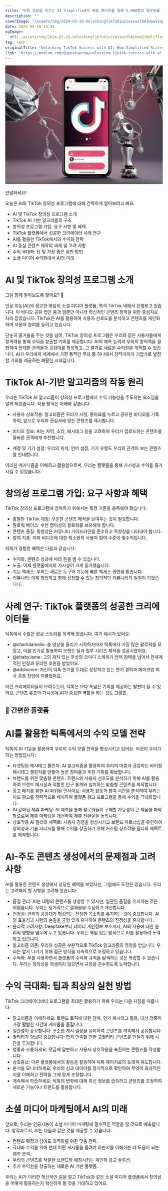 ```yaml
---
title: "틱톡 성공을 이끄는 AI Simplified가 제휴 페이지를 통해 5,000명의 팔로워를 모으는 방법"
description: ""
coverImage: "/assets/img/2024-05-16-UnlockingTikTokSuccesswithAIHowSimplifiedScalesAffiliatePagesto5000Followers_0.png"
date: 2024-05-16 13:33
ogImage: 
  url: /assets/img/2024-05-16-UnlockingTikTokSuccesswithAIHowSimplifiedScalesAffiliatePagesto5000Followers_0.png
tag: Tech
originalTitle: "Unlocking TikTok Success with AI: How Simplified Scales Affiliate Pages to 5,000 Followers"
link: "https://medium.com/@speakupnow/unlocking-tiktok-success-with-ai-how-simplified-scales-affiliate-pages-to-5-000-followers-20574b76bc84"
---
```



![Image](/assets/img/2024-05-16-UnlockingTikTokSuccesswithAIHowSimplifiedScalesAffiliatePagesto5000Followers_0.png)

안녕하세요!

오늘은 AI와 TikTok 창의성 프로그램에 대해 간략하게 알아보려고 해요. 

- AI 및 TikTok 창의성 프로그램 소개
- TikTok AI 기반 알고리즘의 구조
- 창의성 프로그램 가입: 요구 사항 및 혜택
- TikTok 플랫폼에서 성공한 크리에이터 사례 연구
- AI를 활용한 TikTok에서의 수익화 전략
- AI 중심 콘텐츠 제작의 과제 및 고려 사항
- 수익 극대화: 팁 및 가장 좋은 실천 방법
- 소셜 미디어 수익화에서 AI의 미래

# AI 및 TikTok 창의성 프로그램 소개

그럼 함께 알아보도록 할까요? 🌟

<div class="content-ad"></div>

인공 지능(AI)의 정교한 엮임이 소셜 미디어 플랫폼, 특히 TikTok 내에서 진행되고 있습니다. 이 비디오 공유 앱은 춤과 밈뿐만 아니라 혁신적인 콘텐츠 창작을 위한 중심지로 자리 잡았습니다. TikTok은 AI를 활용하여 사용자 선호도를 분석하고 콘텐츠를 개인화하며 사용자 참여를 높이고 있습니다.

단순히 즐거움을 주는 것을 넘어, TikTok 창의성 프로그램은 우리와 같은 사용자들에게 창의력을 통해 수익을 창출할 기회를 제공합니다. AI의 예측 능력과 우리의 창의력을 결합하여 방대한 관객들과 공감대를 형성하고, 그 결과로 새로운 수익원을 개척할 수 있습니다. AI가 우리에게 세계에서 가장 동적인 무대 중 하나에서 창작자이자 기업가로 발전할 기회를 제공하는 쾌활한 시대입니다.

# TikTok AI-기반 알고리즘의 작동 원리

우리는 TikTok AI 알고리즘이 창의성 프로그램에서 수익 가능성을 주도하는 요소임을 알게 되었습니다. 작용 방식은 아래와 같습니다:

<div class="content-ad"></div>

- 사용자 상호작용: 알고리즘은 우리가 시청, 좋아요를 누르고 공유한 비디오를 기록하여, 앞으로 우리의 관심사에 맞는 콘텐츠를 제시합니다.

- 비디오 정보: AI는 자막, 소리, 해시태그 등을 고려하여 우리가 업로드하는 콘텐츠를 올바른 관객에게 추천합니다.

- 계정 및 기기 설정: 우리의 위치, 언어 설정, 기기 유형도 우리의 관객이 보는 콘텐츠를 안내합니다.

이러한 메커니즘을 이해하고 활용함으로써, 우리는 플랫폼을 통해 가시성과 수익을 증가시킬 수 있었습니다.

# 창의성 프로그램 가입: 요구 사항과 혜택

TikTok 창의성 프로그램에 참여하기 위해서는 특정 기준을 충족해야 했습니다:

<div class="content-ad"></div>

- 활발한 TikTok 계정: 꾸준한 콘텐츠 제작을 보여주는 것이 필요합니다.
- 팔로워 베이스: 수천 명이상의 팔로워를 보유해야 합니다.
- 콘텐츠 품질: 동영상은 커뮤니티 가이드라인을 준수하고 독창성을 나타내야 합니다.
- 참여 지표: 저희 비디오에 대한 최소한의 사용자 참여 수준이 필수적입니다.

저희가 경험한 혜택은 다음과 같습니다:

- 수익화: 콘텐츠 성과에 따라 돈을 벌 수 있습니다.
- 노출: 이제 플랫폼에서의 가시성이 크게 증가했습니다.
- 기능 액세스: 우리는 새로운 도구와 기능에 빠른 액세스 권한을 받습니다.
- 커뮤니티: 이제 협업하고 함께 성장할 수 있는 창의적인 커뮤니티의 일원이 되었습니다.

# 사례 연구: TikTok 플랫폼의 성공한 크리에이터들

<div class="content-ad"></div>

틱톡에서 수많은 성공 스토리를 목격해 왔습니다. 여기 예시가 있어요:

- @charlidamelio: 춤 영상을 올리기 시작하자마자 틱톡에서 가장 많은 팔로워를 모았고, 이를 인기로 활용하여 브랜드 딜과 헐루 시리즈 제작을 성공시켰어요.
- @khaby.lame: 그의 재치 있는 무성의 코미디 스케치가 언어 장벽을 넘어서 전세계적인 인정과 유리한 후원을 받았어요.
- @addisonre: 자신의 틱톡 인기를 토대로 성장하고 있는 연기 경력과 메이크업 회사 공동 창업에 이끌었어요.

이런 크리에이터들이 보여주듯이, 틱톡은 보다 폭넓은 기회를 제공하는 발판이 될 수 있어요. 콘텐츠 유포와 가시성에 AI가 중요한 역할을 하는 것도 그렇죠.

## 🥇 간편한 플랫폼

<div class="content-ad"></div>

# AI를 활용한 틱톡에서의 수익 모델 전략

틱톡의 AI 기능을 활용하여 우리의 수익 모델 전략을 향상시키고 있어요. 이것이 우리가 하는 방법입니다:

- 타겟팅된 해시태그 챌린지: AI 알고리즘을 활용하여 우리의 대중과 공감하는 바이럴 해시태그 챌린지를 만들어 높은 참여율과 후원 기회를 확보합니다.
- 브랜드를 위한 맞춤형 콘텐츠: 트렌드와 사용자 선호도를 분석하기 위해 AI를 활용하여 브랜드 메시징과 적합한 인구 통계와 일치하는 맞춤형 콘텐츠를 제작합니다.
- 광고 배치를 위한 AI 파워된 인사이트: 사용자 활동과 참여 시간을 분석하여 우리는 피드 광고를 전략적으로 배치하여 플랫폼 광고 프로그램을 통해 수익을 극대화합니다.
- AI 강화된 제휴 마케팅: AI 예측을 통해 팔로워들이 구매할 가능성이 큰 제품을 파악함으로써 제휴 마케팅을 개선하여 제휴 전환율을 높입니다.
- 상호작용 AI 필터와 에펙트: 사용자 경험을 향상시키고 브랜드 파트너십을 유인하여 창의성과 기술 시너지를 통해 수익을 창출하기 위해 커스텀 상호작용 필터와 에펙트를 제작합니다.

# AI-주도 콘텐츠 생성에서의 문제점과 고려 사항

<div class="content-ad"></div>

AI를 활용한 콘텐츠 생성에서 상당한 혜택을 보았지만, 그럼에도 도전은 있습니다. 우리는 고려해야 할 사항을 고려해 왔습니다:

- 품질 관리: AI는 대량의 콘텐츠를 생성할 수 있지만, 일관된 품질을 유지하는 것은 어렵습니다. 우리는 정기적으로 결과물을 수정하고 개선합니다.
- 진정성: 관객과 공감대가 형성되는 진정한 목소리를 유지하는 것이 중요합니다. AI의 효율성과 사람의 손길을 균형 있게 유지하여 콘텐츠의 진정성을 유지합니다.
- 윤리적 고려사항: Deepfake부터 데이터 개인정보 보호까지, AI의 사용에 대한 윤리적 영향을 염두에 두고 있습니다. 우리는 책임 있는 방식으로 AI를 활용하려 노력하고 있습니다.
- 알고리즘 의존: 우리의 성공은 부분적으로 TikTok 알고리즘의 영향을 받습니다. 우리는 앞서 나가기 위해 접근 방식을 지속적으로 조정하고 있습니다.
- 수익화: AI를 사용하면서 플랫폼의 수익화 규칙을 탐색하는 것은 복잡할 수 있습니다. 우리는 창의성을 희생하지 않으면서 규정을 준수하도록 노력합니다.

# 수익 극대화: 팁과 최상의 실천 방법

TikTok 크리에이티비티 프로그램을 최대한 활용하기 위해 우리는 다음 지침을 따릅니다:

<div class="content-ad"></div>

- 알고리즘을 이해하세요: 트렌드 토픽에 대한 참여, 인기 해시태그 활용, 대상 청중이 가장 활발한 시간에 게시물을 올립니다.
- 일관성이 중요합니다: 꾸준한 게시 일정을 유지하여 콘텐츠를 계속해서 공유합니다.
- 퀄리티가 양보다 중요합니다: 합격 만족할 만한 고퀄리티 콘텐츠를 만들기 위해 시간을 투자합니다.
- 청중과 소통하세요: 댓글에 답변하고 사용자 상호작용을 촉진하는 콘텐츠를 작성합니다.
- 상호홍보: 다른 플랫폼에서의 활동을 활용하여 틱톡 페이지로의 트래픽 유도합니다.
- 분석을 모니터하세요: 우리의 성과 데이터를 정기적으로 확인하여 무엇이 효과적인지를 이해하고 전략을 그에 맞게 조정합니다.
- 계속해서 학습하세요: 틱톡의 변화에 대해 최신 정보를 습득하고 콘텐츠를 조정하여 새로운 기능이나 트렌드를 활용합니다.

# 소셜 미디어 마케팅에서 AI의 미래

앞으로, 우리는 인공지능이 소셜 미디어 마케팅에 필수적인 역할을 할 것으로 예측합니다. 창작자로서, AI는 다음과 같은 것을 제공할 수 있습니다:

- 컨텐츠 확장과 참여도 최적화를 위한 맞춤 전략.
- 극대화 수익을 위해 언제 어떤 게시물을 올려야 하는지를 이해하는 데 도움이 되는 예측 분석.
- 우리의 콘텐츠를 적절한 브랜드와 매칭시키는 개인화 광고 솔루션.
- 추가 수익원을 창출하는 새로운 AI 기반 플랫폼.

<div class="content-ad"></div>

우리는 AI가 이러한 혁신적인 길을 열고 TikTok과 같은 소셜 미디어 플랫폼에서 창의성을 어떻게 활용하는지 혁신하게 될 것을 기대하고 있어요.